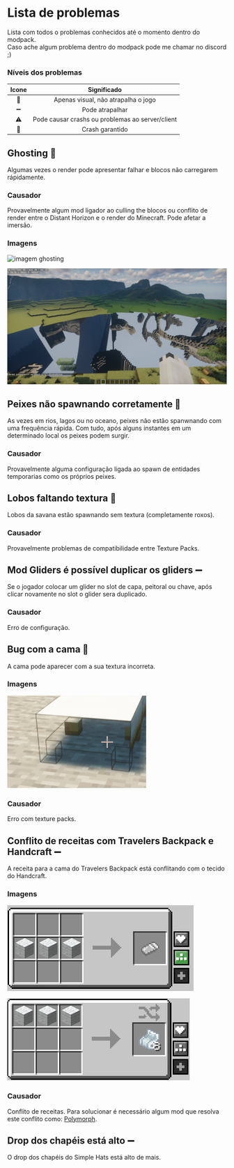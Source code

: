 # Lista de problemas
Lista com todos o problemas conhecidos até o momento dentro do modpack.  
Caso ache algum problema dentro do modpack pode me chamar no discord ;)

### Níveis dos problemas
| Icone | Significado |
| :---: | :---------: |
| 👀 | Apenas visual, não atrapalha o jogo |
| ➖ | Pode atrapalhar |
| ⚠ | Pode causar crashs ou problemas ao server/client |
| 🚫 | Crash garantido |

## Ghosting 👀
Algumas vezes o render pode apresentar falhar e blocos não carregarem rápidamente.

### Causador
Provavelmente algum mod ligador ao culling the blocos ou conflito de render entre o Distant Horizon e o render do Minecraft. Pode afetar a imersão.

### Imagens

![imagem ghosting](images/bugs/ghosting%20(1).png?raw=true)

![imagem ghosting](images/bugs/ghosting.png?raw=true)



## Peixes não spawnando corretamente 👀
As vezes em rios, lagos ou no oceano, peixes não estão spanwnando com uma frequência rápida. Com tudo, após alguns instantes em um determinado local os peixes podem surgir.

### Causador
Provavelmente alguma configuração ligada ao spawn de entidades temporarias como os próprios peixes.



## Lobos faltando textura 👀
Lobos da savana estão spawnando sem textura (completamente roxos).

### Causador
Provavelmente problemas de compatibilidade entre Texture Packs.



## Mod Gliders é possível duplicar os gliders ➖
Se o jogador colocar um glider no slot de capa, peitoral ou chave, após clicar novamente no slot o glider sera duplicado.

### Causador
Erro de configuração.



## Bug com a cama 👀
A cama pode aparecer com a sua textura incorreta.

### Imagens

![imagem bug da cama](images/bugs/bug_bed.png?raw=true)

### Causador
Erro com texture packs.



## Conflito de receitas com Travelers Backpack e Handcraft ➖
A receita para a cama do Travelers Backpack está conflitando com o tecido do Handcraft.

### Imagens

![cama do Travelers Backpack](images/bugs/recipe_bug_1.png?raw=true)

![tecido do Handcraft](images/bugs/recipe_bug.png?raw=true)

### Causador
Conflito de receitas. Para solucionar é necessário algum mod que resolva este conflito como: [Polymorph](https://modrinth.com/mod/polymorph).



## Drop dos chapéis está alto ➖
O drop dos chapéis do Simple Hats está alto de mais.

